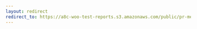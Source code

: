```yaml
---
layout: redirect
redirect_to: https://a8c-woo-test-reports.s3.amazonaws.com/public/pr-merge/43120/api/index.html
---
```


